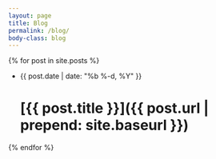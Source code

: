 ```yaml
---
layout: page
title: Blog
permalink: /blog/
body-class: blog
---
```


{% for post in site.posts %}
  - {{ post.date | date: "%b %-d, %Y" }}
    # [{{ post.title }}]({{ post.url | prepend: site.baseurl }})
{% endfor %}
